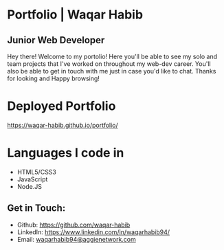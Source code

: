 # Portfolio | Waqar Habib
## Junior Web Developer

Hey there! Welcome to my portolio! Here you'll be able to see my solo and team projects that I've worked on throughout my web-dev career. You'll also be able to get in touch with me just in case you'd like to chat. Thanks for looking and Happy browsing!

# Deployed Portfolio

https://waqar-habib.github.io/portfolio/

# Languages I code in

  - HTML5/CSS3
  - JavaScript
  - Node.JS

## Get in Touch:

  - Github: https://github.com/waqar-habib
  - LinkedIn: https://www.linkedin.com/in/waqarhabib94/
  - Email: waqarhabib94@aggienetwork.com


